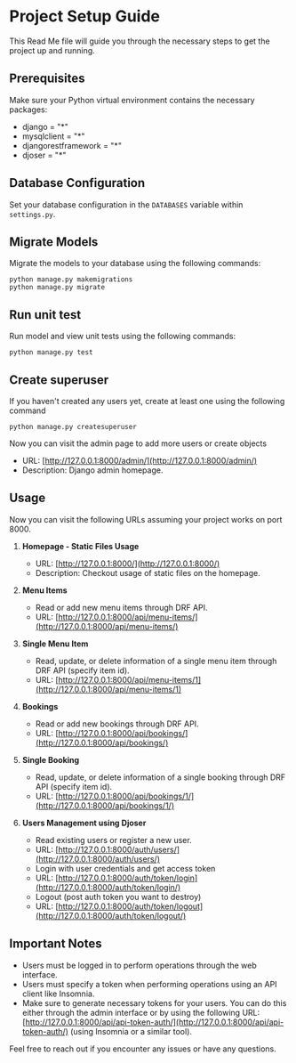 # Project Setup Guide

This Read Me file will guide you through the necessary steps to get the project up and running.

## Prerequisites
Make sure your Python virtual environment contains the necessary packages:
- django = "*"
- mysqlclient = "*"
- djangorestframework = "*"
- djoser = "*"

## Database Configuration
Set your database configuration in the `DATABASES` variable within `settings.py`.

## Migrate Models
Migrate the models to your database using the following commands:
```
python manage.py makemigrations
python manage.py migrate
```

## Run unit test
Run model and view unit tests using the following commands:
```
python manage.py test
```
## Create superuser
If you haven't created any users yet, create at least one using the following command
```
python manage.py createsuperuser
```
Now you can visit the admin page to add more users or create objects

   - URL: [http://127.0.0.1:8000/admin/](http://127.0.0.1:8000/admin/)
   - Description: Django admin homepage.

## Usage

Now you can visit the following URLs assuming your project works on port 8000.

1. **Homepage - Static Files Usage**
   - URL: [http://127.0.0.1:8000/](http://127.0.0.1:8000/)
   - Description: Checkout usage of static files on the homepage.

2. **Menu Items**
   - Read or add new menu items through DRF API.
   - URL: [http://127.0.0.1:8000/api/menu-items/](http://127.0.0.1:8000/api/menu-items/)

3. **Single Menu Item**
   - Read, update, or delete information of a single menu item through DRF API (specify item id).
   - URL: [http://127.0.0.1:8000/api/menu-items/1](http://127.0.0.1:8000/api/menu-items/1)

4. **Bookings**
   - Read or add new bookings through DRF API.
   - URL: [http://127.0.0.1:8000/api/bookings/](http://127.0.0.1:8000/api/bookings/)

5. **Single Booking**
   - Read, update, or delete information of a single booking through DRF API (specify item id).
   - URL: [http://127.0.0.1:8000/api/bookings/1/](http://127.0.0.1:8000/api/bookings/1/)

6. **Users Management using Djoser**
   - Read existing users or register a new user.
   - URL: [http://127.0.0.1:8000/auth/users/](http://127.0.0.1:8000/auth/users/)
   - Login with user credentials and get access token 
   - URL: [http://127.0.0.1:8000/auth/token/login](http://127.0.0.1:8000/auth/token/login/)
   - Logout (post auth token you want to destroy)
   - URL: [http://127.0.0.1:8000/auth/token/logout](http://127.0.0.1:8000/auth/token/logout/)

## Important Notes
- Users must be logged in to perform operations through the web interface.
- Users must specify a token when performing operations using an API client like Insomnia.
- Make sure to generate necessary tokens for your users. You can do this either through the admin interface or by using the following URL: [http://127.0.0.1:8000/api/api-token-auth/](http://127.0.0.1:8000/api/api-token-auth/) (using Insomnia or a similar tool).

Feel free to reach out if you encounter any issues or have any questions.